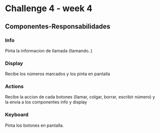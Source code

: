 # Challenge 4 - week 4

## Componentes-Responsabilidades

### Info

Pinta la informacion de llamada (llamando..)

### Display

Recibe los números marcados y los pinta en pantalla

### Actions

Recibe la accion de cada botones (llamar, colgar, borrar, escribir número) y la envía a los componentes info y display

### Keyboard

Pinta los botones en pantalla.
